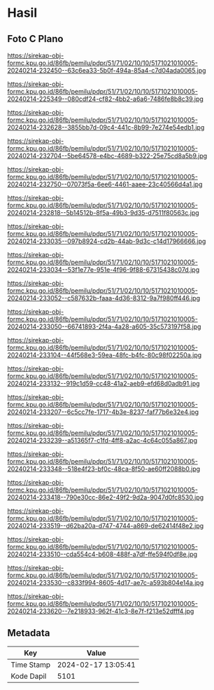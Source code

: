 # Hasil

## Foto C Plano

https://sirekap-obj-formc.kpu.go.id/86fb/pemilu/pdpr/51/71/02/10/10/5171021010005-20240214-232450--63c6ea33-5b0f-494a-85a4-c7d04ada0065.jpg

https://sirekap-obj-formc.kpu.go.id/86fb/pemilu/pdpr/51/71/02/10/10/5171021010005-20240214-225349--080cdf24-cf82-4bb2-a6a6-7486fe8b8c39.jpg

https://sirekap-obj-formc.kpu.go.id/86fb/pemilu/pdpr/51/71/02/10/10/5171021010005-20240214-232628--3855bb7d-09c4-441c-8b99-7e274e54edb1.jpg

https://sirekap-obj-formc.kpu.go.id/86fb/pemilu/pdpr/51/71/02/10/10/5171021010005-20240214-232704--5be64578-e4bc-4689-b322-25e75cd8a5b9.jpg

https://sirekap-obj-formc.kpu.go.id/86fb/pemilu/pdpr/51/71/02/10/10/5171021010005-20240214-232750--07073f5a-6ee6-4461-aaee-23c40566d4a1.jpg

https://sirekap-obj-formc.kpu.go.id/86fb/pemilu/pdpr/51/71/02/10/10/5171021010005-20240214-232818--5b14512b-8f5a-49b3-9d35-d7511f80563c.jpg

https://sirekap-obj-formc.kpu.go.id/86fb/pemilu/pdpr/51/71/02/10/10/5171021010005-20240214-233035--097b8924-cd2b-44ab-9d3c-c14d17966666.jpg

https://sirekap-obj-formc.kpu.go.id/86fb/pemilu/pdpr/51/71/02/10/10/5171021010005-20240214-233034--53f1e77e-951e-4f96-9f88-67315438c07d.jpg

https://sirekap-obj-formc.kpu.go.id/86fb/pemilu/pdpr/51/71/02/10/10/5171021010005-20240214-233052--c587632b-faaa-4d36-8312-9a7f980ff446.jpg

https://sirekap-obj-formc.kpu.go.id/86fb/pemilu/pdpr/51/71/02/10/10/5171021010005-20240214-233050--66741893-2f4a-4a28-a605-35c573197f58.jpg

https://sirekap-obj-formc.kpu.go.id/86fb/pemilu/pdpr/51/71/02/10/10/5171021010005-20240214-233104--44f568e3-59ea-48fc-b4fc-80c98f02250a.jpg

https://sirekap-obj-formc.kpu.go.id/86fb/pemilu/pdpr/51/71/02/10/10/5171021010005-20240214-233132--919c1d59-cc48-41a2-aeb9-efd68d0adb91.jpg

https://sirekap-obj-formc.kpu.go.id/86fb/pemilu/pdpr/51/71/02/10/10/5171021010005-20240214-233207--6c5cc7fe-1717-4b3e-8237-faf77b6e32e4.jpg

https://sirekap-obj-formc.kpu.go.id/86fb/pemilu/pdpr/51/71/02/10/10/5171021010005-20240214-233239--a51365f7-c1fd-4ff8-a2ac-4c64c055a867.jpg

https://sirekap-obj-formc.kpu.go.id/86fb/pemilu/pdpr/51/71/02/10/10/5171021010005-20240214-233348--518e4f23-bf0c-48ca-8f50-ae60ff2088b0.jpg

https://sirekap-obj-formc.kpu.go.id/86fb/pemilu/pdpr/51/71/02/10/10/5171021010005-20240214-233418--790e30cc-86e2-49f2-9d2a-9047d0fc8530.jpg

https://sirekap-obj-formc.kpu.go.id/86fb/pemilu/pdpr/51/71/02/10/10/5171021010005-20240214-233519--d62ba20a-d747-4744-a869-de62414f48e2.jpg

https://sirekap-obj-formc.kpu.go.id/86fb/pemilu/pdpr/51/71/02/10/10/5171021010005-20240214-233510--cda554c4-b608-488f-a7df-ffe594f0df8e.jpg

https://sirekap-obj-formc.kpu.go.id/86fb/pemilu/pdpr/51/71/02/10/10/5171021010005-20240214-233530--c833f994-8605-4d17-ae7c-a593b804e14a.jpg

https://sirekap-obj-formc.kpu.go.id/86fb/pemilu/pdpr/51/71/02/10/10/5171021010005-20240214-233620--7e218933-962f-41c3-8e7f-f213e52dfff4.jpg


## Metadata

| Key        | Value               |
| ---------- | ------------------- |
| Time Stamp | 2024-02-17 13:05:41 |
| Kode Dapil | 5101                |



